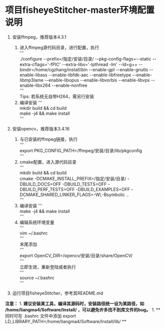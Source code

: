 # 项目fisheyeStitcher-master环境配置说明

1. 安装ffmpeg，推荐版本4.3.1
    1. 进入ffmpeg源代码目录，进行配置，执行<br>
    \'''<br>
    ./configure --prefix=/指定/安装/目录/ --pkg-config-flags=--static --extra-cflags='-fPIC' --extra-libs='-lpthread -lm' --ld=g++ --bindir=/home/cgzhang/install/bin --enable-gpl --enable-gnutls --enable-libass --enable-libfdk-aac --enable-libfreetype --enable-libmp3lame --enable-libopus --enable-libvorbis --enable-libvpx --enable-libx264 --enable-nonfree<br>
    \'''<br>
    Tips: 若系统无自带H264，需另行安装
    2. 编译安装
    \'''<br>
    mkdir build && cd build<br>
    make -j4 && make install<br>
    \'''

2. 安装opencv，推荐版本3.4.16
    1. 与已安装的ffmpeg链接，执行<br>
    \'''<br>
    export PKG_CONFIG_PATH=/ffmpeg/安装/目录/lib/pkgconfig<br>
    \'''<br>
    2. cmake配置，进入源代码目录<br>
    \'''<br>
    mkdir build && cd build<br>
    cmake -DCMAKE_INSTALL_PREFIX=/指定/安装/目录/ -DBUILD_DOCS=OFF -DBUILD_TESTS=OFF -DBUILD_PERF_TESTS=OFF -DBUILD_EXAMPLES=OFF -DCMAKE_SHARED_LINKER_FLAGS=-Wl,-Bsymbolic .. <br>
    \'''
    3. 编译安装
    \'''<br>
    make -j4 && make install<br>
    \'''<br>
    4. 编辑系统环境变量<br>
    \'''<br>
    vim ~/.bashrc<br>
    \'''<br>
    末尾添加<br>
    \'''<br>
    export OpenCV_DIR=/opencv/安装/目录/share/OpenCV/<br>
    \'''<br>
    立即生效，重新登陆或者执行<br>
    \'''<br>
    source ~/.bashrc<br>
    \'''

3. 运行项目fisheyeStitcher，参考其README.md

**注意：**
    1. **建议安装某工具，编译其源码时，安装路径统一设为某路径，如 /home/liangma4/Software/Install/ ，可以避免许多找不到库文件的bug。**
    1. **同时可在 .bashrc 文件中添加 export LD_LIBRARY_PATH=/home/liangma4/Software/Install/lib/ **

